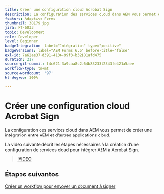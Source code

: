 ```yaml
---
title: Créer une configuration cloud Acrobat Sign
description: La configuration des services cloud dans AEM vous permet de créer une intégration entre AEM et d’autres applications cloud. La vidéo suivante décrit les étapes nécessaires à la création d’une configuration de services cloud pour intégrer AEM à Acrobat Sign.
feature: Adaptive Forms
thumbnail: 38179.jpg
jira: KT-6033
topic: Development
role: Developer
level: Beginner
badgeIntegration: label="Intégration" type="positive"
badgeVersions: label="AEM Forms 6.5" before-title="false"
exl-id: 7a62ae37-d391-4136-99f3-b32181afd475
duration: 217
source-git-commit: f4c621f3a9caa8c2c64b8323312343fe421a5aee
workflow-type: tm+mt
source-wordcount: '97'
ht-degree: 100%

---
```


# Créer une configuration cloud Acrobat Sign

La configuration des services cloud dans AEM vous permet de créer une intégration entre AEM et d’autres applications cloud.

La vidéo suivante décrit les étapes nécessaires à la création d’une configuration de services cloud pour intégrer AEM à Acrobat Sign.

>[!VIDEO](https://video.tv.adobe.com/v/38179?quality=12&learn=on)

## Étapes suivantes

[Créer un workflow pour envoyer un document à signer](./create-workflow-to-send-document-for-signing.md)
